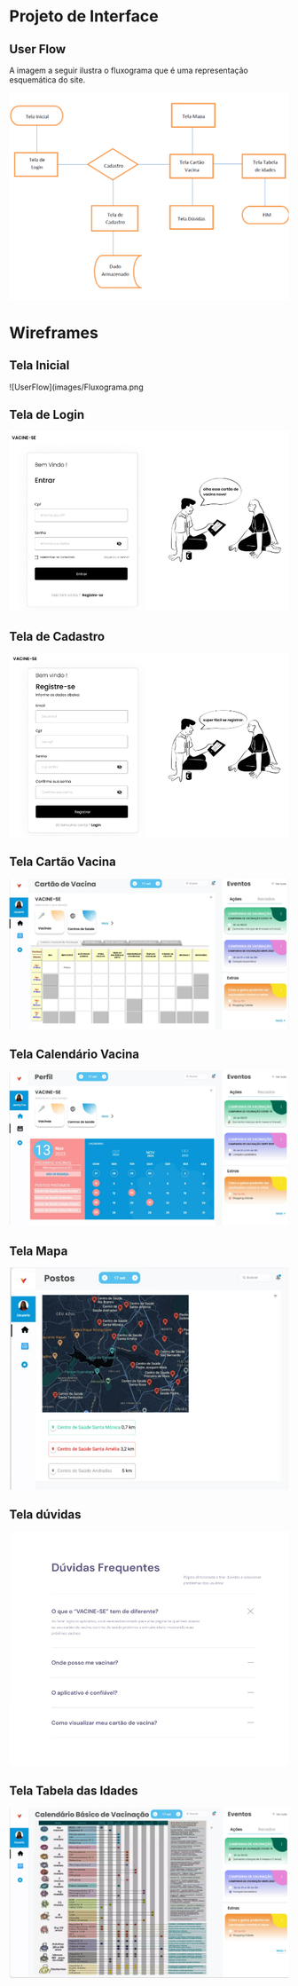 # Projeto de Interface

## User Flow

A imagem a seguir ilustra o fluxograma que é uma representação esquemática do site.

![UserFlow](images/Fluxograma.png)

# Wireframes

## Tela Inicial

![UserFlow](images/Fluxograma.png

## Tela de Login

![UserFlow](images/TelaLogin.png)

## Tela de Cadastro

![UserFlow](images/TelaCadastro.png)

## Tela Cartão Vacina

![UserFlow](images/CalendarioVacina.png)

## Tela Calendário Vacina

![UserFlow](images/TelaVacina.png)

## Tela Mapa

![UserFlow](images/TelaMapa.png)

## Tela dúvidas

![UserFlow](images/DuvidasFrequentes.jpeg)


## Tela Tabela das Idades

![UserFlow](images/TelaIdades.png)
